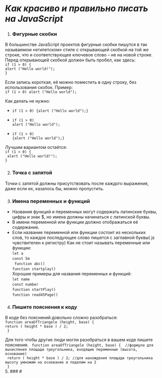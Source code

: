 # *Как красиво и правильно писать на JavaScript* #

1. ### Фигурные скобки #
  В большинстве JavaScript проектов фигурные скобки пишутся в так называемом «египетском» стиле с открывающей скобкой на той же строке, что и соответствующее ключевое слово – не на новой строке. Перед открывающей скобкой должен быть пробел, как здесь: <br />
  ` if (1 > 0) { `  <br />
   ` alert ("Hello world!"); `  <br />
   ` } `

  Если запись короткая, её можно поместить в одну строку, без использования скобок. Пример: <br />
  ` if (1 > 0) alert ("Hello world"); `

  Как делать не нужно: 
  
   - ` if (1 > 0) {alert ("Hello world");} `
   
   - ` if (1 > 0) ` <br /> 
       ` alert ("Hello world"); ` 
       
   - ` if (1 > 0) ` <br />
        ` {alert ("Hello world");} `

  Лучшим вариантом остаётся:  <br />
    ` if (1 > 0) { ` <br />  ` alert ("Hello world!");` <br />   ` } `

2. ### Точка с запятой #
  Точки с запятой должны присутствовать после каждого выражения, даже если их, казалось бы, можно пропустить.
  
3. ### Имена переменных и функций  # 
  - Названия функций и переменных могут содержать латинские буквы, цифры и знак $, но имена должны начинаться с латинской буквы. 
  - В имени переменной или функции должно отображаться её содержание. 
  - Если название переменной или функции состоит из нескольких слов, то каждое последующее слово пишется с заглавной буквы( js чувствителен к регистру)
    Как не стоит называть переменные или функции: <br />
    ` let a ` <br />
    ` const 5m ` <br /> 
    ` function abc()` <br />
    ` function startplay() ` <br />
   Хорошие примеры для названия переменных и функций: <br />
   ` let name ` <br />
   ` const number ` <br />
   ` function startPlay() ` <br /> 
   ` function read45Page() `  <br />
   
4. ### Пишите пояснения к коду #
  В коде без пояснений довольно сложно разобраться: <br />
    ` function areaOfTriangele (height, base) {  `  <br />
      ` return ( height * base ) / 2; ` <br />
      `  }  `  <br />
    
  Для того чтобы другие люди могли разобраться в вашем коде пишите пояснения.
   ` function areaOfTriangele (height, base) {  //формула для вычисления площади треугольника, входящие переменные (высота, основание)`  <br />
      ` return ( height * base ) / 2; //для нахождения площади треугольника высоту умножим на основание и поделим на 2` <br />
      `  }  `  <br />
5. ###  #
